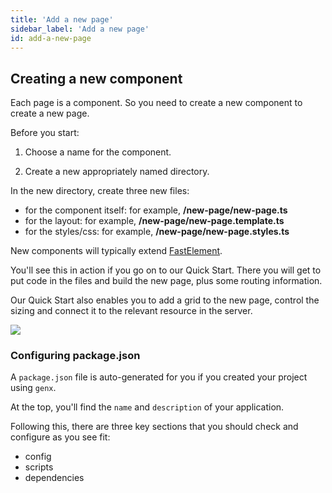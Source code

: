 ```yaml
---
title: 'Add a new page'
sidebar_label: 'Add a new page'
id: add-a-new-page
---
```




## Creating a new component

Each page is a component. So you need to create a new component to create a new page.

Before you start:

1. Choose a name for the component. 

2. Create a new appropriately named directory.

In the new directory,  create three new files:

- for the component itself: for example, **/new-page/new-page.ts**
- for the  layout: for example, **/new-page/new-page.template.ts**
- for the styles/css: for example, **/new-page/new-page.styles.ts**

New components will typically extend [FastElement](https://www.fast.design/docs/fast-element/defining-elements).

You'll see this in action if you go on to our Quick Start. There you will get to put code in the files and build the new page, plus some routing information.

Our Quick Start also enables you to add a grid to the new page, control the sizing and connect it to the relevant resource in the server.

![](/img/all-trades-grid-03.png)

### Configuring package.json
A `package.json` file is auto-generated for you if you created your project using `genx`.

At the top, you'll find the `name` and `description` of your application.

Following this, there are three key sections that you should check and configure as you see fit:

- config
- scripts
- dependencies


